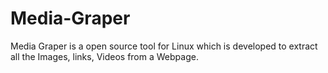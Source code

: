 # Media-Graper
Media Graper is a open source tool for Linux which is developed to extract all the Images, links, Videos from a Webpage.
